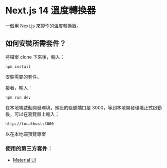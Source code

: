 # Next.js 14 溫度轉換器

一個用 Next.js 來製作的溫度轉換器。

## 如何安裝所需套件？

將檔案 clone 下來後，輸入：

    npm install

安裝需要的套件。

接著，輸入：

    npm run dev

在本地端啟動開發環境，預設的監聽端口是 3000，等到本地開發環境正式啟動後，可以在瀏覽器上輸入：

    http://localhost:3000

以在本地端預覽專案


### 使用的第三方套件：

- [Material UI](https://mui.com/material-ui/)
